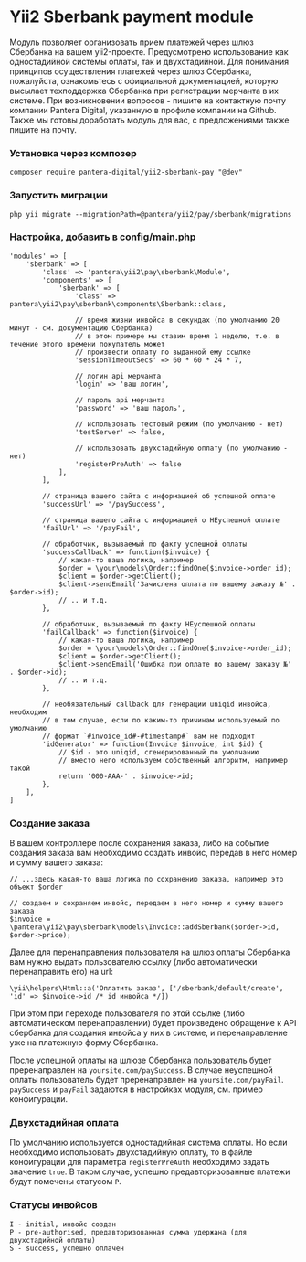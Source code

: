 # Yii2 Sberbank payment module

Модуль позволяет организовать прием платежей через шлюз Сбербанка на вашем yii2-проекте. Предусмотрено использование как одностадийной системы оплаты, так и двухстадийной. Для понимания принципов осуществления платежей через шлюз Сбербанка, пожалуйста, ознакомьтесь с официальной документацией, которую высылает техподдержка Сбербанка при регистрации мерчанта в их системе. При возникновении вопросов - пишите на контактную почту компании Pantera Digital, указанную в профиле компании на Github. Также мы готовы доработать модуль для вас, с предложениями также пишите на почту.

### Установка через композер
```
composer require pantera-digital/yii2-sberbank-pay "@dev"
```

### Запустить миграции
```
php yii migrate --migrationPath=@pantera/yii2/pay/sberbank/migrations
```

### Настройка, добавить в config/main.php

```
'modules' => [
    'sberbank' => [
        'class' => 'pantera\yii2\pay\sberbank\Module',
        'components' => [
            'sberbank' => [
                'class' => pantera\yii2\pay\sberbank\components\Sberbank::class,
                
                // время жизни инвойса в секундах (по умолчанию 20 минут - см. документацию Сбербанка)
                // в этом примере мы ставим время 1 неделю, т.е. в течение этого времени покупатель может
                // произвести оплату по выданной ему ссылке
                'sessionTimeoutSecs' => 60 * 60 * 24 * 7,
                
                // логин api мерчанта
                'login' => 'ваш логин',
                
                // пароль api мерчанта
                'password' => 'ваш пароль',
                
                // использовать тестовый режим (по умолчанию - нет)
                'testServer' => false,
                
                // использовать двухстадийную оплату (по умолчанию - нет)
                'registerPreAuth' => false
            ],
        ],
        
        // страница вашего сайта с информацией об успешной оплате
        'successUrl' => '/paySuccess',
        
        // страница вашего сайта с информацией о НЕуспешной оплате
        'failUrl' => '/payFail',
        
        // обработчик, вызываемый по факту успешной оплаты
        'successCallback' => function($invoice) {
            // какая-то ваша логика, например
            $order = \your\models\Order::findOne($invoice->order_id);
            $client = $order->getClient();
            $client->sendEmail('Зачислена оплата по вашему заказу №' . $order->id);
            // .. и т.д.
        },

        // обработчик, вызываемый по факту НЕуспешной оплаты
        'failCallback' => function($invoice) {
            // какая-то ваша логика, например
            $order = \your\models\Order::findOne($invoice->order_id);
            $client = $order->getClient();
            $client->sendEmail('Ошибка при оплате по вашему заказу №' . $order->id);
            // .. и т.д.
        },
        
        // необязательный callback для генерации uniqid инвойса, необходим
        // в том случае, если по каким-то причинам используемый по умолчанию
        // формат `#invoice_id#-#timestamp#` вам не подходит
        'idGenerator' => function(Invoice $invoice, int $id) {
            // $id - это uniqid, сгенерированный по умолчанию
            // вместо него используем собственный алгоритм, например такой
            return '000-AAA-' . $invoice->id;
        },
    ],
]
```

### Создание заказа

В вашем контроллере после сохранения заказа, либо на событие создания заказа вам необходимо создать инвойс, передав в него номер и сумму вашего заказа:

```
// ...здесь какая-то ваша логика по сохранению заказа, например это объект $order

// создаем и сохраняем инвойс, передаем в него номер и сумму вашего заказа
$invoice = \pantera\yii2\pay\sberbank\models\Invoice::addSberbank($order->id, $order->price);
```

Далее для перенаправления пользователя на шлюз оплаты Сбербанка вам нужно выдать пользователю ссылку (либо автоматически перенаправить его) на url:

```
\yii\helpers\Html::a('Оплатить заказ', ['/sberbank/default/create', 'id' => $invoice->id /* id инвойса */])
```

При этом при переходе пользователя по этой ссылке (либо автоматическом перенаправлении) будет произведено обращение к API сбербанка для создания инвойса у них в системе, и перенаправление уже на платежную форму Сбербанка.

После успешной оплаты на шлюзе Сбербанка пользователь будет преренаправлен на `yoursite.com/paySuccess`. В случае неуспешной оплаты пользователь будет преренаправлен на `yoursite.com/payFail`. `paySuccess` и `payFail` задаются в настройках модуля, см. пример конфигурации.

### Двухстадийная оплата

По умолчанию используется одностадийная система оплаты. Но если необходимо использовать двухстадийную оплату, то в файле конфигурации для параметра `registerPreAuth` необходимо задать значение `true`.
В таком случае, успешно предавторизованные платежи будут помечены статусом `P`. 
 

### Статусы инвойсов
```
I - initial, инвойс создан
P - pre-authorised, предавторизованная сумма удержана (для двухстадийной оплаты) 
S - success, успешно оплачен
```
